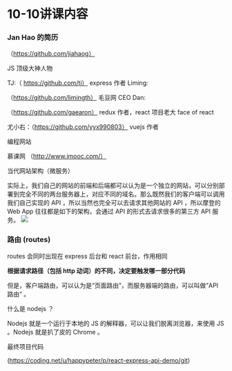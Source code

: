 # 10-10讲课内容

### Jan Hao 的简历

（https://github.com/jiahaog）

JS 顶级大神人物

TJ:（ https://github.com/tj） express 作者 Liming:

 （https://github.com/limingth） 毛豆网 CEO Dan:

  （https://github.com/gaearon） redux 作者，react 项目老大 face of react

尤小右：（https://github.com/yyx990803） vuejs 作者

编程网站

慕课网 （http://www.imooc.com/）

当代网站架构（微服务）

实际上，我们自己的网站的前端和后端都可以认为是一个独立的网站，可以分别部署到完全不同的两台服务器上，对应不同的域名。那么既然我们的客户端可以调用我们自己实现的 API ，所以当然也完全可以去请求其他网站的 API ，所以摩登的 Web App 往往都是如下的架构，会通过 API 的形式去请求很多的第三方 API 服务。
![](https://github.com/happypeter/digicity-express-api/raw/master/doc/img/004-micro-service.png?raw=true)

### 路由 (routes)

routes 会同时出现在 express 后台和 react 前台，作用相同

**根据请求路径（包括 http 动词）的不同，决定要触发哪一部分代码**

但是，客户端路由，可以认为是“页面路由”，而服务器端的路由，可以叫做”API 路由“ 。

什么是 nodejs ？

Nodejs 就是一个运行于本地的 JS 的解释器，可以让我们脱离浏览器，来使用 JS 。Nodejs 就是扒了皮的 Chrome 。

最终项目代码

(https://coding.net/u/happypeter/p/react-express-api-demo/git)
